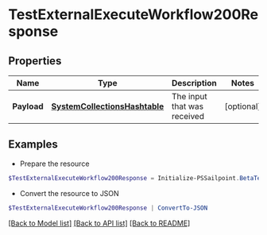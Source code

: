 # TestExternalExecuteWorkflow200Response
## Properties

Name | Type | Description | Notes
------------ | ------------- | ------------- | -------------
**Payload** | [**SystemCollectionsHashtable**](.md) | The input that was received | [optional] 

## Examples

- Prepare the resource
```powershell
$TestExternalExecuteWorkflow200Response = Initialize-PSSailpoint.BetaTestExternalExecuteWorkflow200Response  -Payload {test&#x3D;hello world}
```

- Convert the resource to JSON
```powershell
$TestExternalExecuteWorkflow200Response | ConvertTo-JSON
```

[[Back to Model list]](../README.md#documentation-for-models) [[Back to API list]](../README.md#documentation-for-api-endpoints) [[Back to README]](../README.md)

